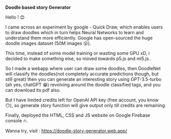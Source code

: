 **Doodle based story Generator**

Hello ! 😊

I came across an experiment by google - Quick Draw, which enables users to draw doodles which in turn helps Neural Networks to learn and understand them more efficiently. Google has open-sourced the huge doodle images dataset (50M images 😮).

This time, instead of some model training or wasting some GPU xD, i decided to make something else, so moved towards p5.js and ml5.js .

So I made a webapp where user can draw some doodles, then DoodleNet will classify the doodles(not completely accurate predictions though, but still great) then you can generate an interesting story using GPT-3.5-turbo (ah yes, chatGPT 😁) revolving around the doodle classified tags, and you can download its pdf also.

But I have limited credits left for OpenAI API key (free account, you know 😶), so generate story function will give output only till credits are remaining.

Finally, deployed the HTML, CSS and JS website on Google Firebase console 🔥.

Wanna try, visit : https://doodle-story-generator.web.app/

